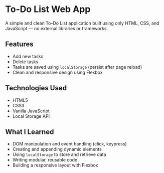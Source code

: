 # To-Do List Web App
A simple and clean To-Do List application built using only HTML, CSS, and JavaScript — no external libraries or frameworks.

## Features
- Add new tasks
- Delete tasks
- Tasks are saved using `localStorage` (persist after page reload)
- Clean and responsive design using Flexbox

## Technologies Used
- HTML5
- CSS3
- Vanilla JavaScript
- Local Storage API

## What I Learned
- DOM manipulation and event handling (click, keypress)
- Creating and appending dynamic elements
- Using `localStorage` to store and retrieve data
- Writing modular, reusable code
- Building a responsive layout with Flexbox

